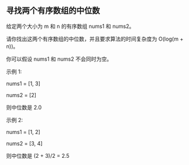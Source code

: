 ## 寻找两个有序数组的中位数

给定两个大小为 m 和 n 的有序数组 nums1 和 nums2。

请你找出这两个有序数组的中位数，并且要求算法的时间复杂度为 O(log(m + n))。

你可以假设 nums1 和 nums2 不会同时为空。


示例 1:

nums1 = [1, 3]

nums2 = [2]

则中位数是 2.0


示例 2:

nums1 = [1, 2]

nums2 = [3, 4]

则中位数是 (2 + 3)/2 = 2.5
